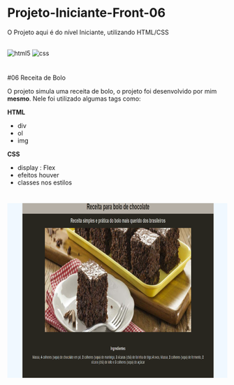 # Projeto-Iniciante-Front-06
O Projeto aqui é do nível Iniciante, utilizando HTML/CSS

<div style="display: inline-block;"><br>
    <img alt="html5" height="50" width="50" src="https://cdn.jsdelivr.net/gh/devicons/devicon/icons/html5/html5-original-wordmark.svg"/>
    <img alt="css" height="50" width="50" src="https://cdn.jsdelivr.net/gh/devicons/devicon/icons/css3/css3-original-wordmark.svg" />
</div>

#

#06 Receita de Bolo

O projeto simula uma receita de bolo, o projeto foi desenvolvido por mim <b>mesmo</b>. Nele foi utilizado algumas tags como:

<b>HTML</b>

- div
- ol
- img

<b>CSS</b>

- display : Flex
- efeitos houver
- classes nos estilos

#

<div style="display: inline-block;">
    <img src="img/captura_projeto.png" alt="" height="400" width="800">
</div>

